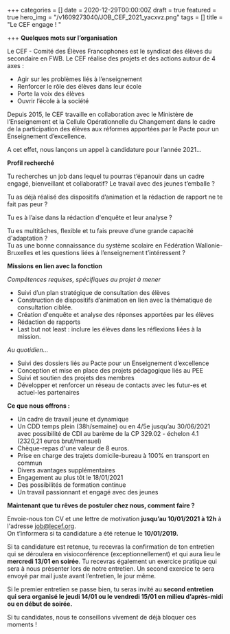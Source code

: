 +++
categories = []
date = 2020-12-29T00:00:00Z
draft = true
featured = true
hero_img = "/v1609273040/JOB_CEF_2021_yacxvz.png"
tags = []
title = "Le CEF engage ! "

+++
**Quelques mots sur l’organisation**

Le CEF - Comité des Élèves Francophones est le syndicat des élèves du secondaire en FWB. Le CEF réalise des projets et des actions autour de 4 axes :

* Agir sur les problèmes liés à l’enseignement
* Renforcer le rôle des élèves dans leur école
* Porte la voix des élèves
* Ouvrir l’école à la société

Depuis 2015, le CEF travaille en collaboration avec le Ministère de l’Enseignement et la Cellule Opérationnelle du Changement dans le cadre de la participation des élèves aux réformes apportées par le Pacte pour un Enseignement d’excellence.

A cet effet, nous lançons un appel à candidature pour l’année 2021…

**Profil recherché**

Tu recherches un job dans lequel tu pourras t’épanouir dans un cadre engagé, bienveillant et collaboratif? Le travail avec des jeunes t’emballe ?

Tu as déjà réalisé des dispositifs d’animation et la rédaction de rapport ne te fait pas peur ?

Tu es à l’aise dans la rédaction d'enquête et leur analyse ?

Tu es multitâches, flexible et tu fais preuve d’une grande capacité d'adaptation ?  
Tu as une bonne connaissance du système scolaire en Fédération Wallonie-Bruxelles et les questions liées à l’enseignement t’intéressent ?

**Missions en lien avec la fonction**

_Compétences requises, spécifiques au projet à mener_

* Suivi d’un plan stratégique de consultation des élèves
* Construction de dispositifs d’animation en lien avec la thématique de consultation ciblée.
* Création d'enquête et analyse des réponses apportées par les élèves
* Rédaction de rapports
* Last but not least : inclure les élèves dans les réflexions liées à la mission.

_Au quotidien…_

* Suivi des dossiers liés au Pacte pour un Enseignement d’excellence
* Conception et mise en place des projets pédagogique liés au PEE
* Suivi et soutien des projets des membres
* Développer et renforcer un réseau de contacts avec les futur-es et actuel-les partenaires

**Ce que nous offrons :**

* Un cadre de travail jeune et dynamique
* Un CDD temps plein (38h/semaine) ou en 4/5e jusqu’au 30/06/2021 avec possibilité de CDI au barème de la CP 329.02 - échelon 4.1 (2320,21 euros brut/mensuel)
* Chèque-repas d'une valeur de 8 euros.
* Prise en charge des trajets domicile-bureau à 100% en transport en commun
* Divers avantages supplémentaires
* Engagement au plus tôt le 18/01/2021
* Des possibilités de formation continue
* Un travail passionnant et engagé avec des jeunes

**Maintenant que tu rêves de postuler chez nous, comment faire ?**

Envoie-nous ton CV et une lettre de motivation **jusqu’au 10/01/2021 à 12h** à l'adresse job@lecef.org.  
On t’informera si ta candidature a été retenue le **10/01/2019.**

Si ta candidature est retenue, tu recevras la confirmation de ton entretien qui se déroulera en visioconférence (exceptionnellement) et qui aura lieu le **mercredi 13/01 en soirée**. Tu recevras également un exercice pratique qui sera à nous présenter lors de notre entretien. Un second exercice te sera envoyé par mail juste avant l’entretien, le jour même.

Si le premier entretien se passe bien, tu seras invité au **second entretien qui sera organisé le jeudi 14/01 ou le vendredi 15/01 en milieu d’après-midi ou en début de soirée.**

Si tu candidates, nous te conseillons vivement de déjà bloquer ces moments !